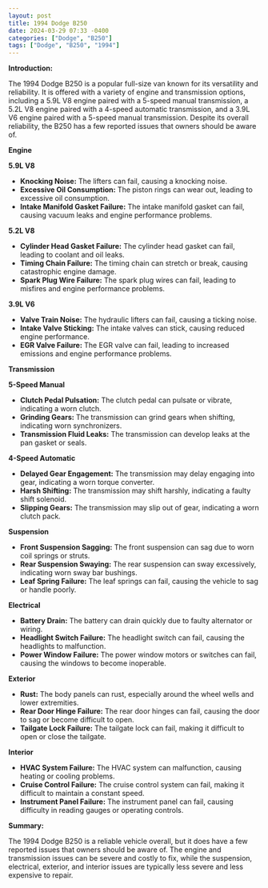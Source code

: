 ```yaml
---
layout: post
title: 1994 Dodge B250
date: 2024-03-29 07:33 -0400
categories: ["Dodge", "B250"]
tags: ["Dodge", "B250", "1994"]
---
```

**Introduction:**

The 1994 Dodge B250 is a popular full-size van known for its versatility and reliability. It is offered with a variety of engine and transmission options, including a 5.9L V8 engine paired with a 5-speed manual transmission, a 5.2L V8 engine paired with a 4-speed automatic transmission, and a 3.9L V6 engine paired with a 5-speed manual transmission. Despite its overall reliability, the B250 has a few reported issues that owners should be aware of.

**Engine**

**5.9L V8**

* **Knocking Noise:** The lifters can fail, causing a knocking noise.
* **Excessive Oil Consumption:** The piston rings can wear out, leading to excessive oil consumption.
* **Intake Manifold Gasket Failure:** The intake manifold gasket can fail, causing vacuum leaks and engine performance problems.

**5.2L V8**

* **Cylinder Head Gasket Failure:** The cylinder head gasket can fail, leading to coolant and oil leaks.
* **Timing Chain Failure:** The timing chain can stretch or break, causing catastrophic engine damage.
* **Spark Plug Wire Failure:** The spark plug wires can fail, leading to misfires and engine performance problems.

**3.9L V6**

* **Valve Train Noise:** The hydraulic lifters can fail, causing a ticking noise.
* **Intake Valve Sticking:** The intake valves can stick, causing reduced engine performance.
* **EGR Valve Failure:** The EGR valve can fail, leading to increased emissions and engine performance problems.

**Transmission**

**5-Speed Manual**

* **Clutch Pedal Pulsation:** The clutch pedal can pulsate or vibrate, indicating a worn clutch.
* **Grinding Gears:** The transmission can grind gears when shifting, indicating worn synchronizers.
* **Transmission Fluid Leaks:** The transmission can develop leaks at the pan gasket or seals.

**4-Speed Automatic**

* **Delayed Gear Engagement:** The transmission may delay engaging into gear, indicating a worn torque converter.
* **Harsh Shifting:** The transmission may shift harshly, indicating a faulty shift solenoid.
* **Slipping Gears:** The transmission may slip out of gear, indicating a worn clutch pack.

**Suspension**

* **Front Suspension Sagging:** The front suspension can sag due to worn coil springs or struts.
* **Rear Suspension Swaying:** The rear suspension can sway excessively, indicating worn sway bar bushings.
* **Leaf Spring Failure:** The leaf springs can fail, causing the vehicle to sag or handle poorly.

**Electrical**

* **Battery Drain:** The battery can drain quickly due to faulty alternator or wiring.
* **Headlight Switch Failure:** The headlight switch can fail, causing the headlights to malfunction.
* **Power Window Failure:** The power window motors or switches can fail, causing the windows to become inoperable.

**Exterior**

* **Rust:** The body panels can rust, especially around the wheel wells and lower extremities.
* **Rear Door Hinge Failure:** The rear door hinges can fail, causing the door to sag or become difficult to open.
* **Tailgate Lock Failure:** The tailgate lock can fail, making it difficult to open or close the tailgate.

**Interior**

* **HVAC System Failure:** The HVAC system can malfunction, causing heating or cooling problems.
* **Cruise Control Failure:** The cruise control system can fail, making it difficult to maintain a constant speed.
* **Instrument Panel Failure:** The instrument panel can fail, causing difficulty in reading gauges or operating controls.

**Summary:**

The 1994 Dodge B250 is a reliable vehicle overall, but it does have a few reported issues that owners should be aware of. The engine and transmission issues can be severe and costly to fix, while the suspension, electrical, exterior, and interior issues are typically less severe and less expensive to repair.
